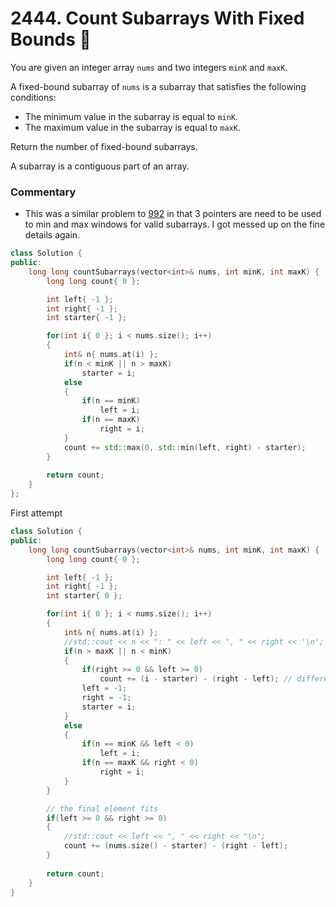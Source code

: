 # 2444. Count Subarrays With Fixed Bounds 🔴

You are given an integer array ```nums``` and two integers ```minK``` and ```maxK```.

A fixed-bound subarray of ```nums``` is a subarray that satisfies the following conditions:

 - The minimum value in the subarray is equal to ```minK```.
 - The maximum value in the subarray is equal to ```maxK```.

Return the number of fixed-bound subarrays.

A subarray is a contiguous part of an array.

### Commentary

 - This was a similar problem to [992](0992) in that 3 pointers are need to be used to min and max windows for valid subarrays. I got messed up on the fine details again.

```cpp
class Solution {
public:
    long long countSubarrays(vector<int>& nums, int minK, int maxK) {
        long long count{ 0 };

        int left{ -1 };
        int right{ -1 };
        int starter{ -1 };

        for(int i{ 0 }; i < nums.size(); i++)
        {
            int& n{ nums.at(i) };
            if(n < minK || n > maxK)
                starter = i;
            else
            {
                if(n == minK)
                    left = i;
                if(n == maxK)
                    right = i;
            }
            count += std::max(0, std::min(left, right) - starter);
        }
        
        return count;
    }
};
```

First attempt
```cpp
class Solution {
public:
    long long countSubarrays(vector<int>& nums, int minK, int maxK) {
        long long count{ 0 };

        int left{ -1 };
        int right{ -1 };
        int starter{ 0 };

        for(int i{ 0 }; i < nums.size(); i++)
        {
            int& n{ nums.at(i) };
            //std::cout << n << ": " << left << ", " << right << '\n';
            if(n > maxK || n < minK)
            {
                if(right >= 0 && left >= 0)
                    count += (i - starter) - (right - left); // difference between the two extremes
                left = -1;
                right = -1;
                starter = i;
            }
            else
            {
                if(n == minK && left < 0)
                    left = i;
                if(n == maxK && right < 0)
                    right = i;
            }
        }

        // the final element fits
        if(left >= 0 && right >= 0)
        {
            //std::cout << left << ", " << right << "\n";
            count += (nums.size() - starter) - (right - left);
        }
        
        return count;
    }
}
```
